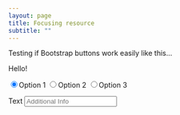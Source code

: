 ```yaml
---
layout: page
title: Focusing resource
subtitle: ""
---
```


Testing if Bootstrap buttons work easily like this...

Hello!


<label class="radio-inline"><input type="radio" name="optradio" checked>Option 1</label>
<label class="radio-inline"><input type="radio" name="optradio">Option 2</label>
<label class="radio-inline"><input type="radio" name="optradio">Option 3</label>

<form>
  <div class="input-group">
    <span class="input-group-addon">Text</span>
    <input id="msg" type="text" class="form-control" name="msg" placeholder="Additional Info">
  </div>
</form>

